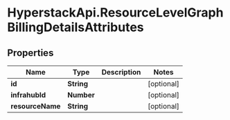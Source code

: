 # HyperstackApi.ResourceLevelGraphBillingDetailsAttributes

## Properties

Name | Type | Description | Notes
------------ | ------------- | ------------- | -------------
**id** | **String** |  | [optional] 
**infrahubId** | **Number** |  | [optional] 
**resourceName** | **String** |  | [optional] 


